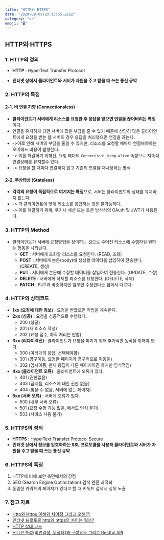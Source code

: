 ```yaml
---
title: "HTTP와 HTTPS"
date: "2020-09-09T20:33:55.216Z"
category: "cs"
emoji: "🖥️"
---
```


## HTTP와 HTTPS

### 1. HTTP의 정의

- **HTTP** : HyperText Transfer Protocol

- **인터넷 상에서 클라이언트와 서버가 자원을 주고 받을 때 쓰는 통신 규약**

### 2. HTTP의 특징

#### 2-1. 비 연결 지향 (Connectionsless)

- **클라이언트가 서버에게 리소스를 요청한 후 응답을 받으면 연결을 끊어버리는 특징**이다.
- 연결을 유지하게 되면 서버에 많은 부담을 줄 수 있기 때문에 상당히 많은 클라이언트에게 요청을 받는 웹 서버의 경우 응답을 처리했으면 연결을 끊는다.
- ->이로 인해 서버의 부담을 줄일 수 있지만, 리소스를 요청할 때마다 연결해야하는 오버헤드 비용이 발생한다.
- -> 이를 해결하기 위해선, 요청 헤더의 `Connection: keep-alive` 속성으로 지속적 연결상태를 유지할수 있다.
- -> 요청을 할 때마다 연결하지 않고 기존의 연결을 재사용하는 방식

#### 2-2. 무상태성 (Stateless)

- **각각의 요청이 독립적으로 여겨지는 특징**으로, 서버는 클라이언트의 상태를 유지하지 않는다.
- -> 각 클라이언트에 맞게 리소스를 응답하는 것은 불가능하다.
- -> 이를 해결하기 위해, 쿠키나 세션 또는 토큰 방식식의 OAuth 및 JWT가 사용된다.

### 3. HTTP의 Method

- 클라이언트가 서버에 요청방법을 정의하는 것으로 주어진 리소스에 수행하길 원하는 행동을 나타낸다.
  - **GET** : 서버에게 조회할 리소스를 요청한다. (READ, 조회)
  - **POST** : 서버에게 본문(body)에 생성할 데이터를 삽입하여 전송한다. (CREATE, 생성)
  - **PUT** : 서버에게 본문에 수정할 데이터를 삽입하여 전송한다. (UPDATE, 수정)
  - **DELETE** : 서버에게 삭제할 리소스를 요청한다. (DELETE, 삭제)
  - **PATCH** : PUT과 비슷하지만 일부만 수정한다는 점에서 다르다.

### 4. HTTP의 상태코드

- **1xx (요청에 대한 정보)** : 요청을 받았으면 작업을 계속한다.
- **2xx (성공)** : 요청을 성공적으로 수행했다.
  - 200 (성공)
  - 201 (새 리소스 작성)
  - 202 (요청 접수, 아직 처리는 안함)
- **3xx (리다이렉션)** : 클라이언트가 요청을 마치기 위해 추가적인 동작을 취해야 한다.
  - 300 (여러개의 응답, 선택해야함)
  - 301 (영구이동, 요청한 페이지가 영구적으로 이동됨)
  - 302 (임시이동, 현재 응답이 다른 페이지이긴 하지만 임식적임)
- **4xx (클라이언트 오류)** : 클라이언트에 오류가 있다.
  - 401 (권한없음)
  - 403 (금지됨, 리소스에 대한 권한 없음)
  - 404 (찾을 수 없음, 서버에 없는 페이지)
- **5xx (서버 오류)** : 서버에 오류가 있다.
  - 500 (내부 서버 오류)
  - 501 (요청 수행 기능 없음, 메서드 인식 불가)
  - 503 (서비스 사용 불가)

### 5. HTTPS의 정의

- **HTTPS** : HyperText Transfer Protocol Secure
- **인터넷 상에서 정보를 암호화하는 SSL 프로토콜을 사용해 클라이언트와 서버가 자원을 주고 받을 때 쓰는 통신 규약**

### 6. HTTPS의 특징

1. HTTP에 비해 보안 측면에서의 강점
2. SEO (Search Engine Optimization) 검색 엔진 최적화
3. 동일한 키워드의 페이지가 있다고 할 때 키워드 검색시 상위 노출

### 7. 참고 자료

- [Http와 Https 이해와 차이점 그리고 오해(?)](https://jeong-pro.tistory.com/89)
- [인터넷 프로토콜 http와 https의 차이는 뭘까?](https://post.naver.com/viewer/postView.nhn?volumeNo=16561296&memberNo=1834)
- [HTTP 상태 코드](https://ko.wikipedia.org/wiki/HTTP_%EC%83%81%ED%83%9C_%EC%BD%94%EB%93%9C)
- [HTTP 특성(비연결성, 무상태)과 구성요소 그리고 Restful API](https://victorydntmd.tistory.com/286)